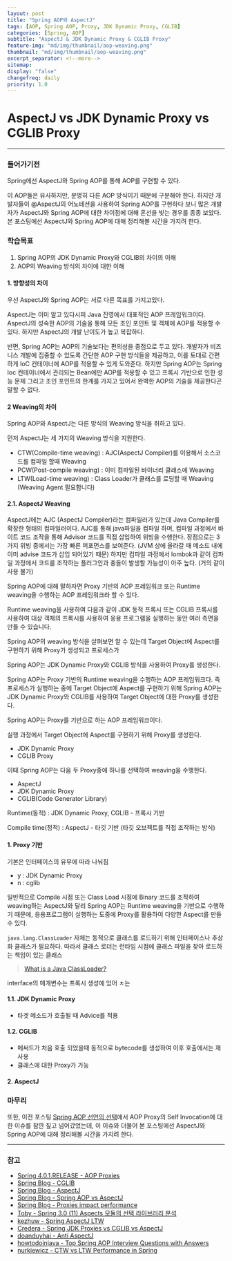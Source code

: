 ```yaml
---
layout: post
title: "Spring AOP와 AspectJ"
tags: [AOP, Spring AOP, Proxy, JDK Dynamic Proxy, CGLIB]
categories: [Spring, AOP]
subtitle: "AspectJ & JDK Dynamic Proxy & CGLIB Proxy"
feature-img: "md/img/thumbnail/aop-weaving.png"
thumbnail: "md/img/thumbnail/aop-weaving.png"
excerpt_separator: <!--more-->
sitemap:
display: "false"
changefreq: daily
priority: 1.0
---
```


<!--more-->

# AspectJ vs JDK Dynamic Proxy vs CGLIB Proxy

---

### 들어가기전

Spring에선 AspectJ와 Spring AOP를 통해 AOP를 구현할 수 있다.

이 AOP들은 유사하지만, 분명히 다른 AOP 방식이기 때문에 구분해야 한다. 하지만 개발자들이 @AspectJ의 어노테션을 사용하여 Spring AOP를 구현하다 보니 많은 개발자가 AspectJ와 Spring AOP에 대한 차이점에 대해 혼선을 빚는 경우를 종종 보았다. 본 포스팅에선 AspectJ와 Spring AOP에 대해 정리해볼 시간을 가지려 한다.

### 학습목표

1. Spring AOP의 JDK Dynamic Proxy와 CGLIB의 차이의 이해
2. AOP의 Weaving 방식의 차이에 대한 이해

#### 1. 방향성의 차이

우선 AspectJ와 Spring AOP는 서로 다른 목표를 가지고있다.

AspectJ는 이미 알고 있다시피 Java 진영에서 대표적인 AOP 프레임워크이다. AspectJ의 성숙한 AOP의 기술을 통해 모든 조인 포인트 및 객체에 AOP를 적용할 수 있다. 하지만 AspectJ의 개발 난이도가 높고 복잡하다.

반면, Spring AOP는 AOP의 기술보다는 편의성을 중점으로 두고 있다. 개발자가 비즈니스 개발에 집중할 수 있도록 간단한 AOP 구현 방식들을 제공하고, 이를 토대로 간편하게 IoC 컨테이너에 AOP를 적용할 수 있게 도와준다. 하지만 Spring AOP는 Spring Ioc 컨테이너에서 관리되는 Bean에만 AOP를 적용할 수 있고 프록시 기반으로 인한 성능 문제 그리고 조인 포인트의 한계를 가지고 있어서 완벽한 AOP의 기술을 제공한다곤 말할 수 없다.

#### 2 Weaving의 차이

Spring AOP와 AspectJ는 다른 방식의 Weaving 방식을 취하고 있다.

먼저 AspectJ는 세 가지의 Weaving 방식을 지원한다.

- CTW(Compile-time weaving) : AJC(AspectJ Compiler)를 이용해서 소스코드를 컴파일 할때 Weaving
- PCW(Post-compile weaving) : 이미 컴파일된 바이너리 클래스에 Weaving
- LTW(Load-time weaving) : Class Loader가 클래스를 로딩할 때 Weaving (Weaving Agent 필요합니다)

#### 2.1. AspectJ Weaving

AspectJ에는 AJC (AspectJ Compiler)라는 컴파일러가 있는데 Java Compiler를 확장한 형태의 컴파일러이다. AJC를 통해 java파일을 컴파일 하며, 컴파일 과정에서 바이트 코드 조작을 통해 Advisor 코드를 직접 삽입하여 위빙을 수행한다. 장점으로는 3가지 위빙 중에서는 가장 빠른 퍼포먼스를 보여준다. (JVM 상에 올라갈 때 메소드 내에 이미 advise 코드가 삽입 되어있기 때문) 하지만 컴파일 과정에서 lombok과 같이 컴파일 과정에서 코드를 조작하는 플러그인과 충돌이 발생할 가능성이 아주 높다. (거의 같이 사용 불가)

Spring AOP에 대해 말하자면 Proxy 기반의 AOP 프레임워크 또는 Runtime weaving을 수행하는 AOP 프레임워크라 할 수 있다.

Runtime weaving을 사용하여 다음과 같이 JDK 동적 프록시 또는 CGLIB 프록시를 사용하여 대상 객체의 프록시를 사용하여 응용 프로그램을 실행하는 동안 여러 측면을 만들 수 있습니다.

Spring AOP의 weaving 방식을 살펴보면 알 수 있는데 Target Object에 Aspect를 구현하기 위해 Proxy가 생성되고 프로세스가

Spring AOP는 JDK Dynamic Proxy와 CGLIB 방식을 사용하여  Proxy를 생성한다.

Spring AOP는 Proxy 기반의 Runtime weaving을 수행하는 AOP 프레임워크다. 즉 프로세스가 실행하는 중에 Target Object에 Aspect를 구현하기 위해 Spring AOP는 JDK Dynamic Proxy와 CGLIB를 사용하여 Target Object에 대한 Proxy를 생성한다.


Spring AOP는 Proxy를 기반으로 하는 AOP 프레임워크이다.

실행 과정에서 Target Object에 Aspect를 구현하기 위해 Proxy를 생성한다.

- JDK Dynamic Proxy
- CGLIB Proxy


이때 Spring AOP는 다음 두 Proxy중에 하나를 선택하여 weaving을 수행한다.

- AspectJ
- JDK Dynamic Proxy
- CGLIB(Code Generator Library)


Runtime(동적) : JDK Dynamic Proxy, CGLIB - 프록시 기반

Compile time(정적) : AspectJ    - 타깃 기반 (타깃 오브젝트를 직접 조작하는 방식)

#### 1. Proxy 기반

기본은 인터페이스의 유무에 따라 나눠짐

- y : JDK Dynamic Proxy
- n : cglib

일반적으로 Compile 시점 또는 Class Load 시점에 Binary 코드를 조작하여 weaving하는 AspectJ와 달리 Spring AOP는 Runtime weaving을 기반으로 수행하기 때문에,  응용프로그램이 실행하는 도중에 Proxy를 활용하여 다양한 Aspect를 만들수 있다.

`java.lang.ClassLoader` 자체는 동적으로 클래스를 로드하기 위해 인터페이스나 추상화 클래스가 필요하다. 따라서
클래스 로더는 런타임 시점에 클래스 파일을 찾아 로드하는 책임이 있는 클래스


> [What is a Java ClassLoader?](https://stackoverflow.com/questions/2424604/what-is-a-java-classloader)

interface의 매개변수는 프록시 생성에 있어 ㅊ는



#### 1.1. JDK Dynamic Proxy

- 타겟 메소드가 호출될 때 Advice를 적용

#### 1.2. CGLIB

- 메써드가 처음 호출 되었을때 동적으로 bytecode를 생성하여 이후 호출에서는 재사용
- 클래스에 대한 Proxy가 가능

#### 2. AspectJ


### 마무리


또한, 이전 포스팅 [Spring AOP 선언의 선택](https://gmun.github.io/spring/aop/2019/03/01/spring-aop-choosing.html)에서 AOP Proxy의 Self Invocation에 대한 이슈를 잠깐 짚고 넘어갔었는데, 이 이슈와 더불어 본 포스팅에선 AspectJ와 Spring AOP에 대해 정리해볼 시간을 가지려 한다.

---

### 참고

- [Spring 4.0.1.RELEASE - AOP Proxies](https://docs.spring.io/spring/docs/4.0.1.RELEASE/spring-framework-reference/htmlsingle/#aop-understanding-aop-proxies)
- [Spring Blog - CGLIB](https://www.baeldung.com/cglib)
- [Spring Blog - AspectJ](https://www.baeldung.com/aspectj)
- [Spring Blog - Spring AOP vs AspectJ](https://www.baeldung.com/spring-aop-vs-aspectj)
- [Spring Blog - Proxies impact performance](https://spring.io/blog/2007/07/19/debunking-myths-proxies-impact-performance)
- [Toby - Spring 3.0 (11) Aspects 모듈의 선택 라이브러리 분석](http://toby.epril.com/?p=620)
- [kezhuw - Spring AspectJ LTW](http://blog.kezhuw.name/2017/08/31/spring-aspectj-load-time-weaving/)
- [Credera - Spring JDK Proxies vs CGLIB vs AspectJ](https://www.credera.com/blog/technology-insights/open-source-technology-insights/aspect-oriented-programming-in-spring-boot-part-2-spring-jdk-proxies-vs-cglib-vs-aspectj/)
- [doanduyhai - Anti AspectJ](https://doanduyhai.wordpress.com/2011/12/12/advanced-aspectj-part-ii-inter-type-declaration/)
- [howtodoinjava - Top Spring AOP Interview Questions with Answers](https://howtodoinjava.com/interview-questions/top-spring-aop-interview-questions-with-answers/)
- [nurkiewicz - CTW vs LTW Performance in Spring](https://www.nurkiewicz.com/2009/10/yesterday-i-had-pleasure-to-participate.html)

